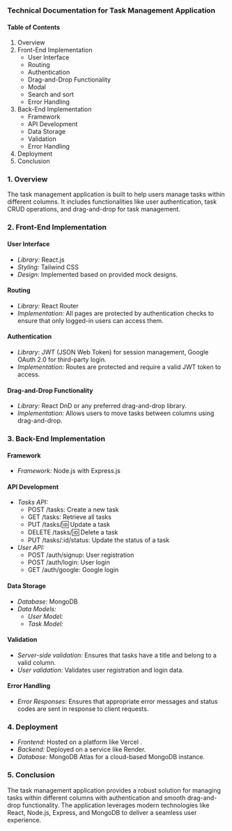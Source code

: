 ### Technical Documentation for Task Management Application

#### Table of Contents
1. Overview
2. Front-End Implementation
   - User Interface
   - Routing
   - Authentication
   - Drag-and-Drop Functionality
   - Modal
   - Search and sort
   - Error Handling
3. Back-End Implementation
   - Framework
   - API Development
   - Data Storage
   - Validation
   - Error Handling
4. Deployment
5. Conclusion

### 1. Overview
The task management application is built to help users manage tasks within different columns. It includes functionalities like user authentication, task CRUD operations, and drag-and-drop for task management.

### 2. Front-End Implementation

#### User Interface
- *Library:* React.js
- *Styling:* Tailwind CSS
- *Design:* Implemented based on provided mock designs.

#### Routing
- *Library:* React Router
- *Implementation:* All pages are protected by authentication checks to ensure that only logged-in users can access them.

#### Authentication
- *Library:* JWT (JSON Web Token) for session management, Google OAuth 2.0 for third-party login.
- *Implementation:* Routes are protected and require a valid JWT token to access.

#### Drag-and-Drop Functionality
- *Library:* React DnD or any preferred drag-and-drop library.
- *Implementation:* Allows users to move tasks between columns using drag-and-drop.

### 3. Back-End Implementation

#### Framework
- *Framework:* Node.js with Express.js

#### API Development
- *Tasks API:*
  - POST /tasks: Create a new task
  - GET /tasks: Retrieve all tasks
  - PUT /tasks/:id: Update a task
  - DELETE /tasks/:id: Delete a task
  - PUT /tasks/:id/status: Update the status of a task
- *User API:*
  - POST /auth/signup: User registration
  - POST /auth/login: User login
  - GET /auth/google: Google login

#### Data Storage
- *Database:* MongoDB
- *Data Models:*
  - *User Model:* 
  - *Task Model:*
   

#### Validation
- *Server-side validation:* Ensures that tasks have a title and belong to a valid column.
- *User validation:* Validates user registration and login data.

#### Error Handling
- *Error Responses:* Ensures that appropriate error messages and status codes are sent in response to client requests.

### 4. Deployment
- *Frontend:* Hosted on a platform like Vercel .
- *Backend:* Deployed on a service like Render.
- *Database:* MongoDB Atlas for a cloud-based MongoDB instance.

### 5. Conclusion
The task management application provides a robust solution for managing tasks within different columns with authentication and smooth drag-and-drop functionality. The application leverages modern technologies like React, Node.js, Express, and MongoDB to deliver a seamless user experience.



